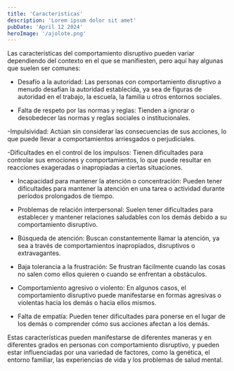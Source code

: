 ```yaml
---
title: 'Caracteristicas'
description: 'Lorem ipsum dolor sit amet'
pubDate: 'April 12 2024'
heroImage: '/ajolote.png'
---
```



Las características del comportamiento disruptivo pueden variar dependiendo del contexto en el que se manifiesten, pero aquí hay algunas que suelen ser comunes:

- Desafío a la autoridad: Las personas con comportamiento disruptivo a menudo desafían la autoridad establecida, ya sea de figuras de autoridad en el trabajo, la escuela, la familia u otros entornos sociales.

- Falta de respeto por las normas y reglas: Tienden a ignorar o desobedecer las normas y reglas sociales o institucionales.

-Impulsividad: Actúan sin considerar las consecuencias de sus acciones, lo que puede llevar a comportamientos arriesgados o perjudiciales.

-Dificultades en el control de los impulsos: Tienen dificultades para controlar sus emociones y comportamientos, lo que puede resultar en reacciones exageradas o inapropiadas a ciertas situaciones.

- Incapacidad para mantener la atención o concentración: Pueden tener dificultades para mantener la atención en una tarea o actividad durante períodos prolongados de tiempo.

- Problemas de relación interpersonal: Suelen tener dificultades para establecer y mantener relaciones saludables con los demás debido a su comportamiento disruptivo.

- Búsqueda de atención: Buscan constantemente llamar la atención, ya sea a través de comportamientos inapropiados, disruptivos o extravagantes.

- Baja tolerancia a la frustración: Se frustran fácilmente cuando las cosas no salen como ellos quieren o cuando se enfrentan a obstáculos.

- Comportamiento agresivo o violento: En algunos casos, el comportamiento disruptivo puede manifestarse en formas agresivas o violentas hacia los demás o hacia ellos mismos.

- Falta de empatía: Pueden tener dificultades para ponerse en el lugar de los demás o comprender cómo sus acciones afectan a los demás.

Estas características pueden manifestarse de diferentes maneras y en diferentes grados en personas con comportamiento disruptivo, y pueden estar influenciadas por una variedad de factores, como la genética, el entorno familiar, las experiencias de vida y los problemas de salud mental.



